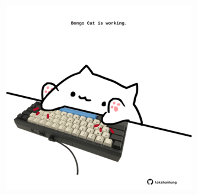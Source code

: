 <!-- built at 23/11/2023, 17:00:41 UTC -->
<p align="center">
  <img width="500" height="500" src="./ReadmeImage.svg">
</p>
